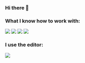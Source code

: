 ### Hi there 👋

### What I know how to work with:

<img src="https://img.shields.io/badge/html-1a1a1a?style=for-the-badge&logo=html5&logoColor=#FF4500"/> <img src="https://img.shields.io/badge/css-1a1a1a?style=for-the-badge&logo=css3&logoColor=blue"/> <img src="https://img.shields.io/badge/github-1a1a1a?style=for-the-badge&logo=github&logoColor=white"/> <img src="https://img.shields.io/badge/figma-1a1a1a?style=for-the-badge&logo=figma&logoColor=Green"/>

### I use the editor:
<img src="https://img.shields.io/badge/sublime-black?style=for-the-badge&logo=sublimetext&logoColor=#FF9800"/>
